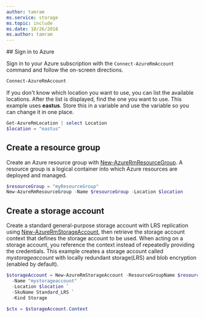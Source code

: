 ```yaml
---
author: tamram
ms.service: storage
ms.topic: include
ms.date: 10/26/2018
ms.author: tamram
---
```

﻿## Sign in to Azure

Sign in to your Azure subscription with the `Connect-AzureRmAccount` command and follow the on-screen directions.

```powershell
Connect-AzureRmAccount
```

If you don't know which location you want to use, you can list the available locations. After the list is displayed, find the one you want to use. This example uses **eastus**. Store this in a variable and use the variable so you can change it in one place.

```powershell
Get-AzureRmLocation | select Location 
$location = "eastus"
```

## Create a resource group

Create an Azure resource group with [New-AzureRmResourceGroup](/powershell/module/azurerm.resources/new-azurermresourcegroup). A resource group is a logical container into which Azure resources are deployed and managed. 

```powershell
$resourceGroup = "myResourceGroup"
New-AzureRmResourceGroup -Name $resourceGroup -Location $location 
```

## Create a storage account

Create a standard general-purpose storage account with LRS replication using [New-AzureRmStorageAccount](/powershell/module/azurerm.storage/New-AzureRmStorageAccount), then retrieve the storage account context that defines the storage account to be used. When acting on a storage account, you reference the context instead of repeatedly providing the credentials. This example creates a storage account called *mystorageaccount* with locally redundant storage(LRS) and blob encryption (enabled by default).

```powershell
$storageAccount = New-AzureRmStorageAccount -ResourceGroupName $resourceGroup `
  -Name "mystorageaccount" `
  -Location $location `
  -SkuName Standard_LRS `
  -Kind Storage

$ctx = $storageAccount.Context
```
